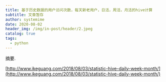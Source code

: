 ```yaml
---
title: 基于历史数据的用户访问次数，每天新老用户，日活，周活，月活的hive计算
subtitle: 文章暂存
author: systemime
date: 2020-08-02
header_img: /img/in-post/header/2.jpeg
catalog: true
tags:
  - python
---
```

摘要.

<!-- more -->
[http://www.ikeguang.com/2018/08/03/statistic-hive-daily-week-month/](http://www.ikeguang.com/2018/08/03/statistic-hive-daily-week-month/)
